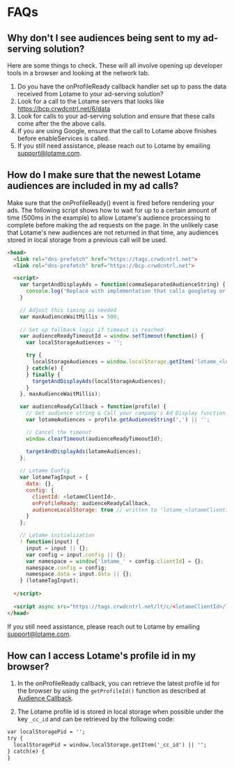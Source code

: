 # FAQs

## Why don't I see audiences being sent to my ad-serving solution?

Here are some things to check. These will all involve opening up developer tools in a browser and looking at the network tab.

1. Do you have the onProfileReady callback handler set up to pass the data received from Lotame to your ad-serving solution?
1. Look for a call to the Lotame servers that looks like https://bcp.crwdcntrl.net/6/data
1. Look for calls to your ad-serving solution and ensure that these calls come after the the above calls.
1. If you are using Google, ensure that the call to Lotame above finishes before enableServices is called.
1. If you still need assistance, please reach out to Lotame by emailing support@lotame.com.

## How do I make sure that the newest Lotame audiences are included in my ad calls?

Make sure that the onProfileReady() event is fired before rendering your ads. The following script shows how to wait for up to a certain amount of time (500ms in the example) to allow Lotame's audience processing to complete before making the ad requests on the page. In the unlikely case that Lotame's new audiences are not returned in that time, any audiences stored in local storage from a previous call will be used.

```html
<head>
  <link rel="dns-prefetch" href="https://tags.crwdcntrl.net">
  <link rel="dns-prefetch" href="https://bcp.crwdcntrl.net">  

  <script>
    var targetAndDisplayAds = function(commaSeparatedAudienceString) {
      console.log('Replace with implementation that calls googletag or other ad-rendering capabilities');
    }

    // Adjust this timing as needed
    var maxAudienceWaitMillis = 500;
  
    // Set up fallback logic if timeout is reached
    var audienceReadyTimeoutId = window.setTimeout(function() {
      var localStorageAudiences = '';

      try {
        localStorageAudiences = window.localStorage.getItem('lotame_<lotameClientId>_auds') || '';
      } catch(e) {
      } finally {
        targetAndDisplayAds(localStorageAudiences);
      }
    }, maxAudienceWaitMillis);

    var audienceReadyCallback = function(profile) { 
      // Get audience string & Call your company's Ad Display function
      var lotameAudiences = profile.getAudienceString(',') || '';

      // Cancel the timeout
      window.clearTimeout(audienceReadyTimeoutId);

      targetAndDisplayAds(lotameAudiences);
    };
  
    // Lotame Config
    var lotameTagInput = {
      data: {},
      config: {
        clientId: <lotameClientId>,
        onProfileReady: audienceReadyCallback,
        audienceLocalStorage: true // written to 'lotame_<lotameClientId>_auds' key
      }
    };

    // Lotame initialization
    ! function(input) {
      input = input || {};
      var config = input.config || {};
      var namespace = window['lotame_' + config.clientId] = {};
      namespace.config = config;
      namespace.data = input.data || {};
    } (lotameTagInput);
  
  </script>
  
  <script async src="https://tags.crwdcntrl.net/lt/c/<lotameClientId>/lt.min.js"></script>
</head>
```

If you still need assistance, please reach out to Lotame by emailing support@lotame.com.

## How can I access Lotame's profile id in my browser?

1. In the onProfileReady callback, you can retrieve the latest profile id for the browser by using the `getProfileId()` function as described at [Audience Callback](lightning-tag/detailed-reference?id=audience-callback).

1. The Lotame profile id is stored in local storage when possible under the key `_cc_id` and can be retrieved by the following code:

```html
var localStoragePid = '';
try {
  localStoragePid = window.localStorage.getItem('_cc_id') || '';
} catch(e) {
} 
```
